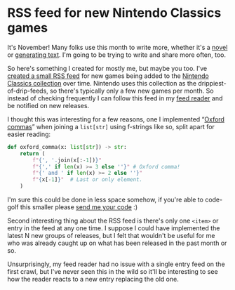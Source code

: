 # RSS feed for new Nintendo Classics games

It's November! Many folks use this month to write
more, whether it's a [novel](https://nanowrimo.org) or [generating text](https://nanogenmo.github.io/).
I'm going to be trying to write and share more often, too.

So here's something I created for mostly me, but maybe you too.
I've [created a small RSS feed](https://github.com/sethmlarson/nintendo-classics) for new games being added to the
[Nintendo Classics collection](https://www.nintendo.com/us/online/nintendo-switch-online/classic-games/) over time. Nintendo uses this
collection as the drippiest-of-drip-feeds, so there's typically
only a few new games per month. So instead of checking
frequently I can follow this feed in my [feed reader](https://inoreader.com)
and be notified on new releases.

<!-- more -->

I thought this was interesting for a few reasons, one I implemented
“[Oxford commas](https://en.wikipedia.org/wiki/Serial_comma)” when joining a `list[str]` using f-strings like so, split apart for easier reading:

```python
def oxford_comma(x: list[str]) -> str:
    return (
        f"{', '.join(x[:-1])}"
        f"{',' if len(x) >= 3 else ''}" # Oxford comma!
        f"{' and ' if len(x) >= 2 else ''}"
        f"{x[-1]}"  # Last or only element.
    )
```

I'm sure this could be done in less space somehow, if you're able
to code-golf this smaller please [send me your code](mailto:sethmichaellarson@gmail.com) :)

Second interesting thing about the RSS feed is there's only one `<item>` or entry
in the feed at any one time. I suppose I could have implemented the latest N new groups
of releases, but I felt that wouldn't be useful for me who was already caught up
on what has been released in the past month or so.

Unsurprisingly, my feed reader had no issue with a single entry feed on the first crawl, but I've never
seen this in the wild so it'll be interesting to see how the reader reacts to
a new entry replacing the old one.
